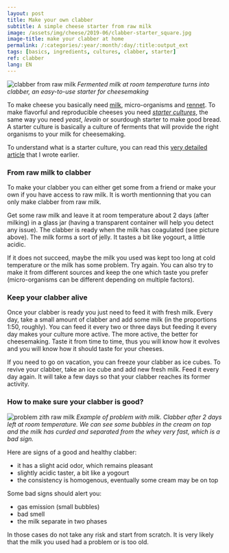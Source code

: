 ```yaml
---
layout: post
title: Make your own clabber
subtitle: A simple cheese starter from raw milk
image: /assets/img/cheese/2019-06/clabber-starter_square.jpg
image-title: make your clabber at home
permalink: /:categories/:year/:month/:day/:title:output_ext
tags: [basics, ingredients, cultures, clabber, starter]
ref: clabber
lang: EN
---
```


![clabber from raw milk]({{site.baseurl}}/assets/img/cheese/2019-06/clabber-starter.JPG)
*Fermented milk at room temperature turns into clabber, an easy-to-use starter for cheesemaking*

<!--excerpt.start-->
To make cheese you basically need [milk]({{site.baseurl}}/2019/03/02/raw-milk.html), micro-organisms and [rennet]({{site.baseurl}}/basics.html).
To make flavorful and reproducible cheeses you need [*starter cultures*](({{site.baseurl}}/2019/05/22/starter-culture.html)), the same way you need *yeast*, *levain* or sourdough starter to make good bread.
A starter culture is basically a culture of ferments that will provide the right organisms to your milk for cheesemaking.
<!--excerpt.end-->
To understand what is a starter culture, you can read this [very detailed article]({{site.baseurl}}/2019/05/22/starter-culture.html) that I wrote earlier.

### From raw milk to clabber

To make your clabber you can either get some from a friend or make your own if you have access to raw milk.
It is worth mentionning that you can only make clabber from raw milk.

Get some raw milk and leave it at room temperature about 2 days (after milking) in a glass jar (having a transparent
container will help you detect any issue).
The clabber is ready when the milk has coagulated (see picture above). The milk forms a sort of jelly. It tastes a bit like yogourt, a little acidic.

If it does not succeed, maybe the milk you used was kept too long at cold temperature or the milk has some problem.
Try again. You can also try to make it from different sources and keep the one which taste you prefer (micro-organisms can be different depending on multiple factors).


### Keep your clabber alive

Once your clabber is ready you just need to feed it with fresh milk.
Every day, take a small amount of clabber and add some milk (in the proportions 1:50, roughly).
You can feed it every two or three days but feeding it every day makes your culture more active. The more active, the better for cheesemaking.
Taste it from time to time, thus you will know how it evolves and you will know how it should taste for your cheeses.

If you need to go on vacation, you can freeze your clabber as ice cubes. To revive your clabber, take an ice cube and add new fresh milk. Feed it every day again.
It will take a few days so that your clabber reaches its former activity.


### How to make sure your clabber is good?

![problem zith raw milk]({{site.baseurl}}/assets/img/cheese/2019-10/raw-milk-problem.jpg)
*Example of problem with milk. Clabber after 2 days left at room temperature. 
We can see some bubbles in the cream on top and the milk has curded and separated from the whey very fast, which is a bad sign.*


Here are signs of a good and healthy clabber:
- it has a slight acid odor, which remains pleasant
- slightly acidic taster, a bit like a yogourt
- the consistency is homogenous, eventually some cream may be on top


Some bad signs should alert you:
- gas emission (small bubbles)
- bad smell
- the milk separate in two phases

In those cases do not take any risk and start from scratch. It is very likely that the milk you used had a problem or is too old.
